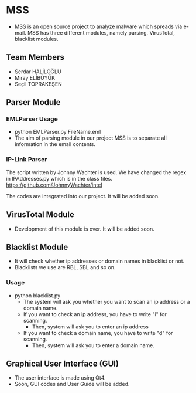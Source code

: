 # MSS
- MSS is an open source project to analyze malware which spreads via e-mail. MSS has three different modules, namely parsing, VirusTotal, blacklist modules.

## Team Members
   - Serdar HALİLOĞLU
   - Miray ELİBÜYÜK
   - Seçil TOPRAKEŞEN

## Parser Module

### EMLParser Usage

- python EMLParser.py FileName.eml
- The aim of parsing module in our project MSS is to separate all information in the email contents.

### IP-Link Parser

The script written by Johnny Wachter is used. We have changed the regex in IPAddresses.py which is in the class files.
https://github.com/JohnnyWachter/intel

The codes are integrated into our project. It will be added soon.

## VirusTotal Module
- Development of this module is over. It will be added soon.

## Blacklist Module
- It will check whether ip addresses or domain names in blacklist or not.
- Blacklists we use are RBL, SBL and so on.

### Usage
- python blacklist.py 
   - The system will ask you whether you want to scan an ip address or a domain name.
    - If you want to check an ip address, you have to write "i" for scanning.
      - Then, system will ask you to enter an ip address
    - If you want to check a domain name, you have to write "d" for scanning.
      - Then, system will ask you to enter a domain name.
## Graphical User Interface (GUI)

- The user interface is made using Qt4.
- Soon, GUI codes and User Guide will be added.
